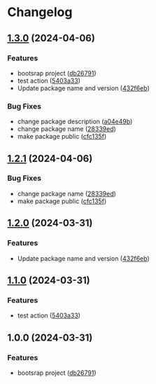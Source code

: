 # Changelog

## [1.3.0](https://github.com/LeviEyal/typescript-library-template/compare/v1.2.1...v1.3.0) (2024-04-06)


### Features

* bootsrap project ([db26791](https://github.com/LeviEyal/typescript-library-template/commit/db2679162d2d77aa21b8fc73a9eb3985def1c317))
* test action ([5403a33](https://github.com/LeviEyal/typescript-library-template/commit/5403a334081fb6eb73c7a1994d60ba4f2ec0742a))
* Update package name and version ([432f6eb](https://github.com/LeviEyal/typescript-library-template/commit/432f6ebab557541fce7eff149ab075780765c2df))


### Bug Fixes

* change package description ([a04e49b](https://github.com/LeviEyal/typescript-library-template/commit/a04e49b8cecf1be20a1632669ddbc0890f7f55a0))
* change package name ([28339ed](https://github.com/LeviEyal/typescript-library-template/commit/28339edf962343b76957cb3bd16b65fce06e4c03))
* make package public ([cfc135f](https://github.com/LeviEyal/typescript-library-template/commit/cfc135f4b88106f1b16adab3853e5fd4dc10f5b2))

## [1.2.1](https://github.com/LeviEyal/typescript-library-template/compare/v1.2.0...v1.2.1) (2024-04-06)


### Bug Fixes

* change package name ([28339ed](https://github.com/LeviEyal/typescript-library-template/commit/28339edf962343b76957cb3bd16b65fce06e4c03))
* make package public ([cfc135f](https://github.com/LeviEyal/typescript-library-template/commit/cfc135f4b88106f1b16adab3853e5fd4dc10f5b2))

## [1.2.0](https://github.com/LeviEyal/typescript-library-template/compare/v1.1.0...v1.2.0) (2024-03-31)


### Features

* Update package name and version ([432f6eb](https://github.com/LeviEyal/typescript-library-template/commit/432f6ebab557541fce7eff149ab075780765c2df))

## [1.1.0](https://github.com/LeviEyal/typescript-library-template/compare/v1.0.0...v1.1.0) (2024-03-31)


### Features

* test action ([5403a33](https://github.com/LeviEyal/typescript-library-template/commit/5403a334081fb6eb73c7a1994d60ba4f2ec0742a))

## 1.0.0 (2024-03-31)


### Features

* bootsrap project ([db26791](https://github.com/LeviEyal/typescript-library-template/commit/db2679162d2d77aa21b8fc73a9eb3985def1c317))
